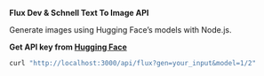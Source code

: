**Flux Dev & Schnell Text To Image API**

Generate images using Hugging Face’s models with Node.js.

**Get API key from [Hugging Face](https://huggingface.co/settings/tokens)**
    
   ```bash
   curl "http://localhost:3000/api/flux?gen=your_input&model=1/2"
